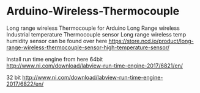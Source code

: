 # Arduino-Wireless-Thermocouple
Long range wireless Thermocouple for Arduino
Long Range wireless Industrial temperature Thermocouple sensor Long range wireless temp humidity sensor can be found over here https://store.ncd.io/product/long-range-wireless-thermocouple-sensor-high-temperature-sensor/

Install run time engine from here 64bit http://www.ni.com/download/labview-run-time-engine-2017/6821/en/

32 bit http://www.ni.com/download/labview-run-time-engine-2017/6822/en/
